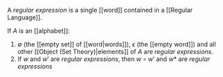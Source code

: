 A _regular expression_ is a single [[word]] contained in a [[Regular Language]].

If $A$ is an [[alphabet]]:
1. $\emptyset$ (the [[empty set]] of [[word|words]]), $\epsilon$ (the [[empty word]]) and all other [[Object (Set Theory)|elements]] of $A$ are _regular expressions_.
2. If $w$ and $w'$ are _regular expressions_, then $w \circ w'$ and $w*$ are _regular expressions_ 
